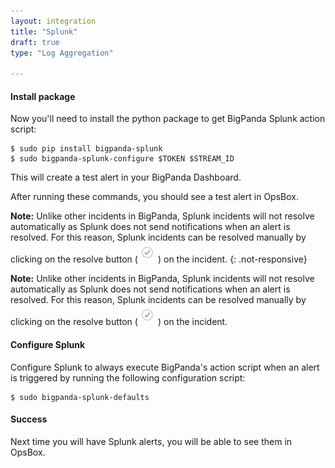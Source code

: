 ```yaml
---
layout: integration 
title: "Splunk"
draft: true
type: "Log Aggregation"

---
```


#### Install package
Now you'll need to install the python package to get BigPanda Splunk action script:


    $ sudo pip install bigpanda-splunk
    $ sudo bigpanda-splunk-configure $TOKEN $STREAM_ID
  

<!-- docs-only-start -->
This will create a test alert in your BigPanda Dashboard.
<!-- docs-only-end -->
<!-- app-only-start -->
After running these commands, you should see a test alert in OpsBox.
<!-- app-only-end -->
<!-- docs-only-start -->
__Note:__ Unlike other incidents in BigPanda, Splunk incidents will not resolve automatically as Splunk does not send notifications when an alert is resolved. For this reason, Splunk incidents can be resolved manually by clicking on the resolve button (![media/resolve.png](/media/resolve.png))  on the incident.
{: .not-responsive}
<!-- docs-only-end -->
<!-- app-only-start -->
__Note:__ Unlike other incidents in BigPanda, Splunk incidents will not resolve automatically as Splunk does not send notifications when an alert is resolved. For this reason, Splunk incidents can be resolved manually by clicking on the resolve button (![media/resolve.png](/media/resolve.png)) on the incident.
<!-- app-only-end -->

<!-- section-separator -->

#### Configure Splunk

Configure Splunk to always execute BigPanda's action script when an alert is triggered by running the following configuration script:

    $ sudo bigpanda-splunk-defaults


<!-- section-separator -->

#### Success
Next time you will have Splunk alerts, you will be able to see them in OpsBox.